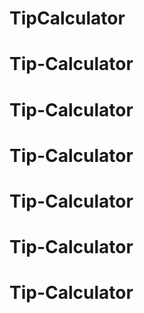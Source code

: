 # TipCalculator
# Tip-Calculator
# Tip-Calculator
# Tip-Calculator
# Tip-Calculator
# Tip-Calculator
# Tip-Calculator

